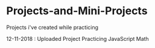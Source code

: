 # Projects-and-Mini-Projects
Projects i've created while practicing

12-11-2018 : Uploaded Project Practicing JavaScript Math
